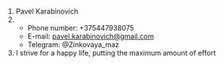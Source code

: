 1. Pavel Karabinovich
1. * Phone number: +375447938075
   * E-mail: pavel.karabinovich@gmail.com
   * Telegram: @Zinkovaya_maz
1. I strive for a happy life, putting the maximum amount of effort